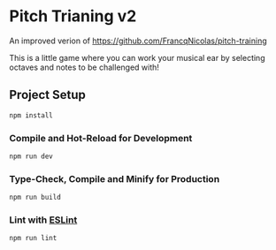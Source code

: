 # Pitch Trianing v2

An improved verion of https://github.com/FrancqNicolas/pitch-training

This is a little game where you can work your musical ear by selecting octaves and notes to be challenged with!

## Project Setup

```sh
npm install
```

### Compile and Hot-Reload for Development

```sh
npm run dev
```

### Type-Check, Compile and Minify for Production

```sh
npm run build
```

### Lint with [ESLint](https://eslint.org/)

```sh
npm run lint
```
